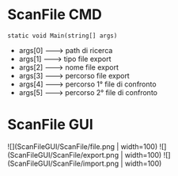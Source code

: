 # ScanFile CMD

```
static void Main(string[] args)
```
- args[0] ---> path di ricerca
- args[1] ---> tipo file export
- args[2] ---> nome file export
- args[3] ---> percorso file export
- args[4] ---> percorso 1° file di confronto
- args[5] ---> percorso 2° file di confronto


# ScanFile GUI
![](ScanFileGUI/ScanFile/file.png | width=100)
![](ScanFileGUI/ScanFile/export.png | width=100)
![](ScanFileGUI/ScanFile/import.png | width=100)
